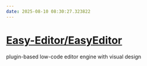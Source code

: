 ```yaml
---
date: 2025-08-10 08:30:27.323822
---
```


# [Easy-Editor/EasyEditor](https://github.com/Easy-Editor/EasyEditor)

plugin-based low-code editor engine with visual design